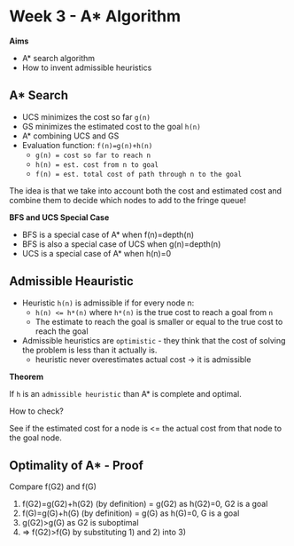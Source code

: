 # Week 3 - A* Algorithm

**Aims**

- A* search algorithm 
- How to invent admissible heuristics

## A* Search

- UCS minimizes the cost so far `g(n)`
- GS minimizes the estimated cost to the goal `h(n)`
- A* combining UCS and GS
- Evaluation function: `f(n)=g(n)+h(n)`
	- `g(n) = cost so far to reach n`
	- `h(n) = est. cost from n to goal`
	- `f(n) = est. total cost of path through n to the goal`

The idea is that we take into account both the cost and estimated cost and combine them to decide which nodes to add to the fringe queue!

**BFS and UCS Special Case**

- BFS is a special case of A* when f(n)=depth(n)
- BFS is also a special case of UCS when g(n)=depth(n)
- UCS is a special case of A* when h(n)=0

## Admissible Heauristic 

- Heuristic `h(n)` is admissible if for every node n:
	- `h(n) <= h*(n)` where `h*(n)` is the true cost to reach a goal from `n`
	- The estimate to reach the goal is smaller or equal to the true cost to reach the goal
- Admissible heuristics are `optimistic` - they think that the cost of solving the problem is less than it actually is.
	- heuristic never overestimates actual cost -> it is admissible

**Theorem**

If `h` is an `admissible heuristic` than A* is complete and optimal.

How to check?

See if the estimated cost for a node is <= the actual cost from that node to the goal node.

## Optimality of A* - Proof

Compare f(G2) and f(G)

1. f(G2)=g(G2)+h(G2) (by definition) = g(G2) as h(G2)=0, G2 is a goal
2. f(G)=g(G)+h(G) (by definition) = g(G) as h(G)=0, G is a goal
3. g(G2)>g(G) as G2 is suboptimal
4. => f(G2)>f(G) by substituting 1) and 2) into 3)